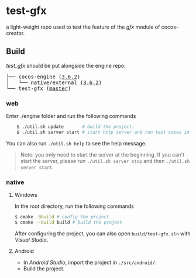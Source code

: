 # test-gfx

a light-weight repo used to test the feature of the _gfx_ module of cocos-creator.

## Build

_test_gfx_ should be put alongside the engine repo:

<pre>
├── cocos-engine (<a href="https://github.com/cocos/cocos-engine/tree/v3.6.2">3.6.2</a>)
│   └── native/external (<a href="https://github.com/cocos/cocos-engine-external/tree/v3.6.2">3.6.2</a>)
└── test-gfx (<a href="https://github.com/cocos-creator/test-gfx/tree/master">master</a>)
</pre>

### web

Enter ./engine folder and run the following commands
```bash
    $ ./util.sh update       # build the project.
    $ ./util.sh server start # start http server and run test cases in your browser.
```
You can also run `./util.sh help` to see the help message.
> Note: you only need to start the server at the beginning. If you can't start the server, please run `./util.sh server stop` and then `./util.sh server start`.

### native
1. Windows
    
    In the root directory, run the following commands

    ```bash
    $ cmake -Bbuild # config the project
    $ cmake --build build # build the project
    ```

    After configuring the project, you can also open `build/test-gfx.sln` with _Visual Studio_.

2. Android
    * In _Android Studio_, import the project in `./src/android/`.
    * Build the project.